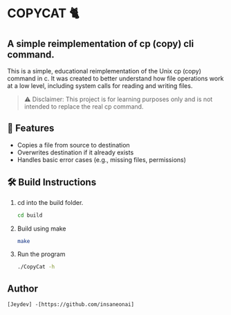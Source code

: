 # COPYCAT 🐈

## A simple reimplementation of cp (copy) cli command.

This is a simple, educational reimplementation of the Unix cp (copy) command in c. It was created to better understand how file operations work at a low level, including system calls for reading and writing files.

> ⚠️ Disclaimer: This project is for learning purposes only and is not intended to replace the real cp command.

## 📂 Features

- Copies a file from source to destination
- Overwrites destination if it already exists
- Handles basic error cases (e.g., missing files, permissions)

## 🛠️ Build Instructions

1. cd into the build folder.
   ```bash
   cd build
   ```
2. Build using make
   ```bash
   make
   ```
3. Run the program
   ```bash
   ./CopyCat -h
   ```

## Author

    [Jeydev] -[https://github.com/insaneonai]
